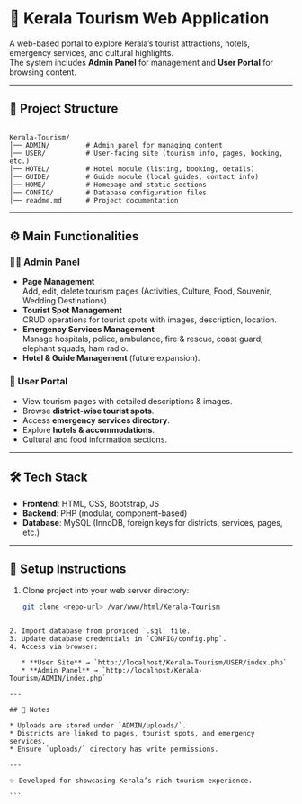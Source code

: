 
# 🌴 Kerala Tourism Web Application

A web-based portal to explore Kerala’s tourist attractions, hotels, emergency services, and cultural highlights.  
The system includes **Admin Panel** for management and **User Portal** for browsing content.

---

## 📂 Project Structure

```

Kerala-Tourism/
│── ADMIN/         # Admin panel for managing content
│── USER/          # User-facing site (tourism info, pages, booking, etc.)
│── HOTEL/         # Hotel module (listing, booking, details)
│── GUIDE/         # Guide module (local guides, contact info)
│── HOME/          # Homepage and static sections
│── CONFIG/        # Database configuration files
│── readme.md      # Project documentation

````

---

## ⚙️ Main Functionalities

### 👨‍💻 Admin Panel
- **Page Management**  
  Add, edit, delete tourism pages (Activities, Culture, Food, Souvenir, Wedding Destinations).
- **Tourist Spot Management**  
  CRUD operations for tourist spots with images, description, location.
- **Emergency Services Management**  
  Manage hospitals, police, ambulance, fire & rescue, coast guard, elephant squads, ham radio.
- **Hotel & Guide Management** (future expansion).

### 👥 User Portal
- View tourism pages with detailed descriptions & images.
- Browse **district-wise tourist spots**.
- Access **emergency services directory**.
- Explore **hotels & accommodations**.
- Cultural and food information sections.

---

## 🛠️ Tech Stack
- **Frontend**: HTML, CSS, Bootstrap, JS  
- **Backend**: PHP (modular, component-based)  
- **Database**: MySQL (InnoDB, foreign keys for districts, services, pages, etc.)  

---

## 🚀 Setup Instructions
1. Clone project into your web server directory:
   ```bash
   git clone <repo-url> /var/www/html/Kerala-Tourism
````

2. Import database from provided `.sql` file.
3. Update database credentials in `CONFIG/config.php`.
4. Access via browser:

   * **User Site** → `http://localhost/Kerala-Tourism/USER/index.php`
   * **Admin Panel** → `http://localhost/Kerala-Tourism/ADMIN/index.php`

---

## 📌 Notes

* Uploads are stored under `ADMIN/uploads/`.
* Districts are linked to pages, tourist spots, and emergency services.
* Ensure `uploads/` directory has write permissions.

---

✨ Developed for showcasing Kerala’s rich tourism experience.

```
